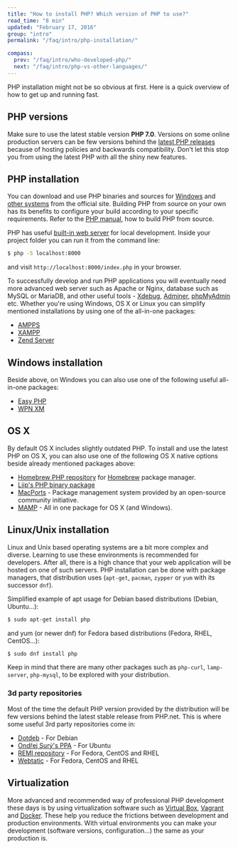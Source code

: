 ```yaml
---
title: "How to install PHP? Which version of PHP to use?"
read_time: "8 min"
updated: "February 17, 2016"
group: "intro"
permalink: "/faq/intro/php-installation/"

compass:
  prev: "/faq/intro/who-developed-php/"
  next: "/faq/intro/php-vs-other-languages/"
---
```


PHP installation might not be so obvious at first. Here is a quick overview of
how to get up and running fast.


## PHP versions

Make sure to use the latest stable version **PHP 7.0**. Versions on some online
production servers can be few versions behind the [latest PHP releases][php-downloads]
because of hosting policies and backwards compatibility. Don't let this stop you
from using the latest PHP with all the shiny new features.


## PHP installation

You can download and use PHP binaries and sources for
[Windows][windows-php-net]
and [other systems][php-downloads] from the official site. Building PHP from
source on your own has its benefits to configure your build according to your
specific requirements. Refer to the [PHP manual][php-manual], how to build PHP
from source.

PHP has useful [built-in web server][built-in-server] for local development.
Inside your project folder you can run it from the command line:

```bash
$ php -S localhost:8000
```

and visit `http://localhost:8000/index.php` in your browser.

To successfully develop and run PHP applications you will eventually need more
advanced web server such as Apache or Nginx, database such as MySQL or MariaDB,
and other useful tools - [Xdebug](https://xdebug.org/), [Adminer](https://www.adminer.org/),
[phpMyAdmin](https://www.phpmyadmin.net/) etc. Whether you're using Windows, OS X
or Linux you can simplify mentioned installations by using one of the all-in-one
packages:

* [AMPPS][ampps]
* [XAMPP][xampp]
* [Zend Server][zend-server]


## Windows installation

Beside above, on Windows you can also use one of the following useful all-in-one
packages:

* [Easy PHP](http://www.easyphp.org/)
* [WPN XM](http://wpn-xm.org/)


## OS X

By default OS X includes slightly outdated PHP. To install and use the latest
PHP on OS X, you can also use one of the following OS X native options beside
already mentioned packages above:

* [Homebrew PHP repository](https://github.com/Homebrew/homebrew-php) for
  [Homebrew](http://brew.sh/) package manager.
* [Liip's PHP binary package](http://php-osx.liip.ch/)
* [MacPorts](https://www.macports.org/) - Package management system provided by
  an open-source community initiative.
* [MAMP][mamp] - All in one package for OS X (and Windows).


## Linux/Unix installation

Linux and Unix based operating systems are a bit more complex and diverse.
Learning to use these environments is recommended for developers. After all,
there is a high chance that your web application will be hosted on one of such
servers. PHP installation can be done with package managers, that distribution uses
(`apt-get`, `pacman`, `zypper` or `yum` with its successor `dnf`).

Simplified example of apt usage for Debian based distributions (Debian, Ubuntu...):

```bash
$ sudo apt-get install php
```

and yum (or newer dnf) for Fedora based distributions (Fedora, RHEL, CentOS...):

```bash
$ sudo dnf install php
```

Keep in mind that there are many other packages such as `php-curl`, `lamp-server`,
`php-mysql`, to be explored with your distribution.


### 3d party repositories

Most of the time the default PHP version provided by the distribution will be
few versions behind the latest stable release from PHP.net. This is where some
useful 3rd party repositories come in:

* [Dotdeb][dotdeb] - For Debian
* [Ondřej Surý's PPA][ondrej] - For Ubuntu
* [REMI repository][remi] - For Fedora, CentOS and RHEL
* [Webtatic][webtatic] - For Fedora, CentOS and RHEL


## Virtualization

More advanced and recommended way of professional PHP development these days is
by using virtualization software such as [Virtual Box][virtual-box],
[Vagrant][vagrant] and [Docker][docker]. These help you reduce
the frictions between development and production environments. With virtual
environments you can make your development (software versions, configuration...)
the same as your production is.


[php-downloads]: http://php.net/downloads.php
[windows-php-net]: http://windows.php.net
[built-in-server]: http://php.net/manual/en/features.commandline.webserver.php
[ampps]: http://www.ampps.com/
[xampp]: http://apachefriends.org
[zend-server]: http://www.zend.com/en/products/server-ce/
[php-manual]: http://php.net/manual/en/install.php
[mamp]: http://www.mamp.info/en/downloads/
[dotdeb]: https://www.dotdeb.org/
[ondrej]: https://launchpad.net/~ondrej/+archive/ubuntu/php
[remi]: http://blog.famillecollet.com/
[webtatic]: https://webtatic.com/
[virtual-box]: https://www.virtualbox.org
[vagrant]: http://vagrantup.com
[docker]: https://www.docker.com/
